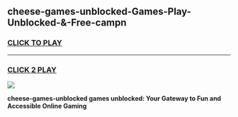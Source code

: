 
## cheese-games-unblocked-Games-Play-Unblocked-&-Free-campn
<h3>
<a href="https://premium76.site?title=cheese-games-unblocked&ref=24A">CLICK TO PLAY</a></h3>
<hr>

<h3>
<a href="https://premium76.site?title=cheese-games-unblocked&ref=24A">CLICK 2 PLAY</a>
  
</h3>

<a href="https://premium76.site?title=cheese-games-unblocked&ref=24A"><img src="https://clearcache.store/games.png"></a>


**cheese-games-unblocked games unblocked: Your Gateway to Fun and Accessible Online Gaming**
